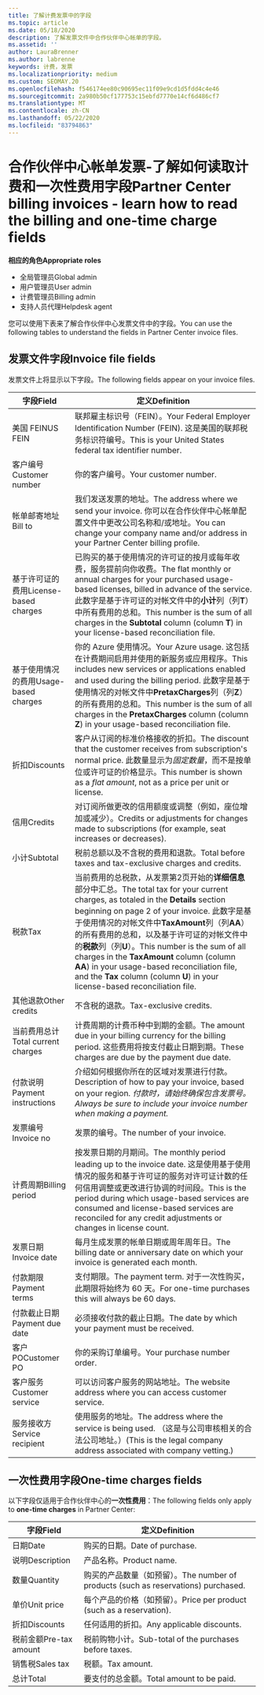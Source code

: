 ```yaml
---
title: 了解计费发票中的字段
ms.topic: article
ms.date: 05/18/2020
description: 了解发票文件中合作伙伴中心帐单的字段。
ms.assetid: ''
author: LauraBrenner
ms.author: labrenne
keywords: 计费，发票
ms.localizationpriority: medium
ms.custom: SEOMAY.20
ms.openlocfilehash: f546174ee80c90695ec11f09e9cd1d5fdd4c4e46
ms.sourcegitcommit: 2a980b50cf177753c15ebfd7770e14cf6d486cf7
ms.translationtype: MT
ms.contentlocale: zh-CN
ms.lasthandoff: 05/22/2020
ms.locfileid: "83794863"
---
```

# <a name="partner-center-billing-invoices---learn-how-to-read-the-billing-and-one-time-charge-fields"></a><span data-ttu-id="de62f-104">合作伙伴中心帐单发票-了解如何读取计费和一次性费用字段</span><span class="sxs-lookup"><span data-stu-id="de62f-104">Partner Center billing invoices - learn how to read the billing and one-time charge fields</span></span>

<span data-ttu-id="de62f-105">**相应的角色**</span><span class="sxs-lookup"><span data-stu-id="de62f-105">**Appropriate roles**</span></span>

- <span data-ttu-id="de62f-106">全局管理员</span><span class="sxs-lookup"><span data-stu-id="de62f-106">Global admin</span></span>
- <span data-ttu-id="de62f-107">用户管理员</span><span class="sxs-lookup"><span data-stu-id="de62f-107">User admin</span></span>
- <span data-ttu-id="de62f-108">计费管理员</span><span class="sxs-lookup"><span data-stu-id="de62f-108">Billing admin</span></span>
- <span data-ttu-id="de62f-109">支持人员代理</span><span class="sxs-lookup"><span data-stu-id="de62f-109">Helpdesk agent</span></span>

<span data-ttu-id="de62f-110">您可以使用下表来了解合作伙伴中心发票文件中的字段。</span><span class="sxs-lookup"><span data-stu-id="de62f-110">You can use the following tables to understand the fields in Partner Center invoice files.</span></span>

## <a name="invoice-file-fields"></a><span data-ttu-id="de62f-111">发票文件字段</span><span class="sxs-lookup"><span data-stu-id="de62f-111">Invoice file fields</span></span>

<span data-ttu-id="de62f-112">发票文件上将显示以下字段。</span><span class="sxs-lookup"><span data-stu-id="de62f-112">The following fields appear on your invoice files.</span></span>

| <span data-ttu-id="de62f-113">字段</span><span class="sxs-lookup"><span data-stu-id="de62f-113">Field</span></span> | <span data-ttu-id="de62f-114">定义</span><span class="sxs-lookup"><span data-stu-id="de62f-114">Definition</span></span> |
| ----- | ---------- |
| <span data-ttu-id="de62f-115">美国 FEIN</span><span class="sxs-lookup"><span data-stu-id="de62f-115">US FEIN</span></span> | <span data-ttu-id="de62f-116">联邦雇主标识号（FEIN）。</span><span class="sxs-lookup"><span data-stu-id="de62f-116">Your Federal Employer Identification Number (FEIN).</span></span> <span data-ttu-id="de62f-117">这是美国的联邦税务标识符编号。</span><span class="sxs-lookup"><span data-stu-id="de62f-117">This is your United States federal tax identifier number.</span></span> |
| <span data-ttu-id="de62f-118">客户编号</span><span class="sxs-lookup"><span data-stu-id="de62f-118">Customer number</span></span> | <span data-ttu-id="de62f-119">你的客户编号。</span><span class="sxs-lookup"><span data-stu-id="de62f-119">Your customer number.</span></span> |
| <span data-ttu-id="de62f-120">帐单邮寄地址</span><span class="sxs-lookup"><span data-stu-id="de62f-120">Bill to</span></span> | <span data-ttu-id="de62f-121">我们发送发票的地址。</span><span class="sxs-lookup"><span data-stu-id="de62f-121">The address where we send your invoice.</span></span> <span data-ttu-id="de62f-122">你可以在合作伙伴中心帐单配置文件中更改公司名称和/或地址。</span><span class="sxs-lookup"><span data-stu-id="de62f-122">You can change your company name and/or address in your Partner Center billing profile.</span></span> |
| <span data-ttu-id="de62f-123">基于许可证的费用</span><span class="sxs-lookup"><span data-stu-id="de62f-123">License-based charges</span></span> | <span data-ttu-id="de62f-124">已购买的基于使用情况的许可证的按月或每年收费，服务提前向你收费。</span><span class="sxs-lookup"><span data-stu-id="de62f-124">The flat monthly or annual charges for your purchased usage-based licenses, billed in advance of the service.</span></span> <span data-ttu-id="de62f-125">此数字是基于许可证的对帐文件中的**小计**列（列**T**）中所有费用的总和。</span><span class="sxs-lookup"><span data-stu-id="de62f-125">This number is the sum of all charges in the **Subtotal** column (column **T**) in your license-based reconciliation file.</span></span> |
| <span data-ttu-id="de62f-126">基于使用情况的费用</span><span class="sxs-lookup"><span data-stu-id="de62f-126">Usage-based charges</span></span> | <span data-ttu-id="de62f-127">你的 Azure 使用情况。</span><span class="sxs-lookup"><span data-stu-id="de62f-127">Your Azure usage.</span></span> <span data-ttu-id="de62f-128">这包括在计费期间启用并使用的新服务或应用程序。</span><span class="sxs-lookup"><span data-stu-id="de62f-128">This includes new services or applications enabled and used during the billing period.</span></span> <span data-ttu-id="de62f-129">此数字是基于使用情况的对帐文件中**PretaxCharges**列（列**Z**）的所有费用的总和。</span><span class="sxs-lookup"><span data-stu-id="de62f-129">This number is the sum of all charges in the **PretaxCharges** column (column **Z**) in your usage-based reconciliation file.</span></span> |
| <span data-ttu-id="de62f-130">折扣</span><span class="sxs-lookup"><span data-stu-id="de62f-130">Discounts</span></span> | <span data-ttu-id="de62f-131">客户从订阅的标准价格接收的折扣。</span><span class="sxs-lookup"><span data-stu-id="de62f-131">The discount that the customer receives from subscription's normal price.</span></span> <span data-ttu-id="de62f-132">此数量显示为*固定数量*，而不是按单位或许可证的价格显示。</span><span class="sxs-lookup"><span data-stu-id="de62f-132">This number is shown as a *flat amount*, not as a price per unit or license.</span></span> |
| <span data-ttu-id="de62f-133">信用</span><span class="sxs-lookup"><span data-stu-id="de62f-133">Credits</span></span> | <span data-ttu-id="de62f-134">对订阅所做更改的信用额度或调整（例如，座位增加或减少）。</span><span class="sxs-lookup"><span data-stu-id="de62f-134">Credits or adjustments for changes made to subscriptions (for example, seat increases or decreases).</span></span> |
| <span data-ttu-id="de62f-135">小计</span><span class="sxs-lookup"><span data-stu-id="de62f-135">Subtotal</span></span> | <span data-ttu-id="de62f-136">税前总额以及不含税的费用和退款。</span><span class="sxs-lookup"><span data-stu-id="de62f-136">Total before taxes and tax-exclusive charges and credits.</span></span> |
| <span data-ttu-id="de62f-137">税款</span><span class="sxs-lookup"><span data-stu-id="de62f-137">Tax</span></span> | <span data-ttu-id="de62f-138">当前费用的总税款，从发票第2页开始的**详细信息**部分中汇总。</span><span class="sxs-lookup"><span data-stu-id="de62f-138">The total tax for your current charges, as totaled in the **Details** section beginning on page 2 of your invoice.</span></span> <span data-ttu-id="de62f-139">此数字是基于使用情况的对帐文件中**TaxAmount**列（列**AA**）的所有费用的总和，以及基于许可证的对帐文件中的**税款**列（列**U**）。</span><span class="sxs-lookup"><span data-stu-id="de62f-139">This number is the sum of all charges in the **TaxAmount** column (column **AA**) in your usage-based reconciliation file, and the **Tax** column (column **U**) in your license-based reconciliation file.</span></span> |
| <span data-ttu-id="de62f-140">其他退款</span><span class="sxs-lookup"><span data-stu-id="de62f-140">Other credits</span></span> | <span data-ttu-id="de62f-141">不含税的退款。</span><span class="sxs-lookup"><span data-stu-id="de62f-141">Tax-exclusive credits.</span></span> |
| <span data-ttu-id="de62f-142">当前费用总计</span><span class="sxs-lookup"><span data-stu-id="de62f-142">Total current charges</span></span> | <span data-ttu-id="de62f-143">计费周期的计费币种中到期的金额。</span><span class="sxs-lookup"><span data-stu-id="de62f-143">The amount due in your billing currency for the billing period.</span></span> <span data-ttu-id="de62f-144">这些费用将按支付截止日期到期。</span><span class="sxs-lookup"><span data-stu-id="de62f-144">These charges are due by the payment due date.</span></span> |
| <span data-ttu-id="de62f-145">付款说明</span><span class="sxs-lookup"><span data-stu-id="de62f-145">Payment instructions</span></span> | <span data-ttu-id="de62f-146">介绍如何根据你所在的区域对发票进行付款。</span><span class="sxs-lookup"><span data-stu-id="de62f-146">Description of how to pay your invoice, based on your region.</span></span> <span data-ttu-id="de62f-147">*付款时，请始终确保包含发票号。*</span><span class="sxs-lookup"><span data-stu-id="de62f-147">*Always be sure to include your invoice number when making a payment.*</span></span> |
| <span data-ttu-id="de62f-148">发票编号</span><span class="sxs-lookup"><span data-stu-id="de62f-148">Invoice no</span></span> | <span data-ttu-id="de62f-149">发票的编号。</span><span class="sxs-lookup"><span data-stu-id="de62f-149">The number of your invoice.</span></span> |
| <span data-ttu-id="de62f-150">计费周期</span><span class="sxs-lookup"><span data-stu-id="de62f-150">Billing period</span></span> | <span data-ttu-id="de62f-151">按发票日期的月期间。</span><span class="sxs-lookup"><span data-stu-id="de62f-151">The monthly period leading up to the invoice date.</span></span> <span data-ttu-id="de62f-152">这是使用基于使用情况的服务和基于许可证的服务对许可证计数的任何信用调整或更改进行协调的时间段。</span><span class="sxs-lookup"><span data-stu-id="de62f-152">This is the period during which usage-based services are consumed and license-based services are reconciled for any credit adjustments or changes in license count.</span></span> |
| <span data-ttu-id="de62f-153">发票日期</span><span class="sxs-lookup"><span data-stu-id="de62f-153">Invoice date</span></span> | <span data-ttu-id="de62f-154">每月生成发票的帐单日期或周年周年日。</span><span class="sxs-lookup"><span data-stu-id="de62f-154">The billing date or anniversary date on which your invoice is generated each month.</span></span> |
| <span data-ttu-id="de62f-155">付款期限</span><span class="sxs-lookup"><span data-stu-id="de62f-155">Payment terms</span></span> | <span data-ttu-id="de62f-156">支付期限。</span><span class="sxs-lookup"><span data-stu-id="de62f-156">The payment term.</span></span> <span data-ttu-id="de62f-157">对于一次性购买，此期限将始终为 60 天。</span><span class="sxs-lookup"><span data-stu-id="de62f-157">For one-time purchases this will always be 60 days.</span></span> |
| <span data-ttu-id="de62f-158">付款截止日期</span><span class="sxs-lookup"><span data-stu-id="de62f-158">Payment due date</span></span> | <span data-ttu-id="de62f-159">必须接收付款的截止日期。</span><span class="sxs-lookup"><span data-stu-id="de62f-159">The date by which your payment must be received.</span></span> |
| <span data-ttu-id="de62f-160">客户 PO</span><span class="sxs-lookup"><span data-stu-id="de62f-160">Customer PO</span></span> | <span data-ttu-id="de62f-161">你的采购订单编号。</span><span class="sxs-lookup"><span data-stu-id="de62f-161">Your purchase number order.</span></span> |
| <span data-ttu-id="de62f-162">客户服务</span><span class="sxs-lookup"><span data-stu-id="de62f-162">Customer service</span></span> | <span data-ttu-id="de62f-163">可以访问客户服务的网站地址。</span><span class="sxs-lookup"><span data-stu-id="de62f-163">The website address where you can access customer service.</span></span> |
| <span data-ttu-id="de62f-164">服务接收方</span><span class="sxs-lookup"><span data-stu-id="de62f-164">Service recipient</span></span> | <span data-ttu-id="de62f-165">使用服务的地址。</span><span class="sxs-lookup"><span data-stu-id="de62f-165">The address where the service is being used.</span></span> <span data-ttu-id="de62f-166">（这是与公司审核相关的合法公司地址。）</span><span class="sxs-lookup"><span data-stu-id="de62f-166">(This is the legal company address associated with company vetting.)</span></span> |

## <a name="one-time-charges-fields"></a><span data-ttu-id="de62f-167">一次性费用字段</span><span class="sxs-lookup"><span data-stu-id="de62f-167">One-time charges fields</span></span>

<span data-ttu-id="de62f-168">以下字段仅适用于合作伙伴中心的**一次性费用**：</span><span class="sxs-lookup"><span data-stu-id="de62f-168">The following fields only apply to **one-time charges** in Partner Center:</span></span>

| <span data-ttu-id="de62f-169">字段</span><span class="sxs-lookup"><span data-stu-id="de62f-169">Field</span></span> | <span data-ttu-id="de62f-170">定义</span><span class="sxs-lookup"><span data-stu-id="de62f-170">Definition</span></span> |
| ----- | ---------- |
| <span data-ttu-id="de62f-171">日期</span><span class="sxs-lookup"><span data-stu-id="de62f-171">Date</span></span> | <span data-ttu-id="de62f-172">购买的日期。</span><span class="sxs-lookup"><span data-stu-id="de62f-172">Date of purchase.</span></span> |
| <span data-ttu-id="de62f-173">说明</span><span class="sxs-lookup"><span data-stu-id="de62f-173">Description</span></span> | <span data-ttu-id="de62f-174">产品名称。</span><span class="sxs-lookup"><span data-stu-id="de62f-174">Product name.</span></span> |
| <span data-ttu-id="de62f-175">数量</span><span class="sxs-lookup"><span data-stu-id="de62f-175">Quantity</span></span> | <span data-ttu-id="de62f-176">购买的产品数量（如预留）。</span><span class="sxs-lookup"><span data-stu-id="de62f-176">The number of products (such as reservations) purchased.</span></span> |
| <span data-ttu-id="de62f-177">单价</span><span class="sxs-lookup"><span data-stu-id="de62f-177">Unit price</span></span> | <span data-ttu-id="de62f-178">每个产品的价格（如预留）。</span><span class="sxs-lookup"><span data-stu-id="de62f-178">Price per product (such as a reservation).</span></span> |
| <span data-ttu-id="de62f-179">折扣</span><span class="sxs-lookup"><span data-stu-id="de62f-179">Discounts</span></span> | <span data-ttu-id="de62f-180">任何适用的折扣。</span><span class="sxs-lookup"><span data-stu-id="de62f-180">Any applicable discounts.</span></span> |
| <span data-ttu-id="de62f-181">税前金额</span><span class="sxs-lookup"><span data-stu-id="de62f-181">Pre-tax amount</span></span> | <span data-ttu-id="de62f-182">税前购物小计。</span><span class="sxs-lookup"><span data-stu-id="de62f-182">Sub-total of the purchases before taxes.</span></span> |
| <span data-ttu-id="de62f-183">销售税</span><span class="sxs-lookup"><span data-stu-id="de62f-183">Sales tax</span></span> | <span data-ttu-id="de62f-184">税额。</span><span class="sxs-lookup"><span data-stu-id="de62f-184">Tax amount.</span></span> |
| <span data-ttu-id="de62f-185">总计</span><span class="sxs-lookup"><span data-stu-id="de62f-185">Total</span></span> | <span data-ttu-id="de62f-186">要支付的总金额。</span><span class="sxs-lookup"><span data-stu-id="de62f-186">Total amount to be paid.</span></span> |
